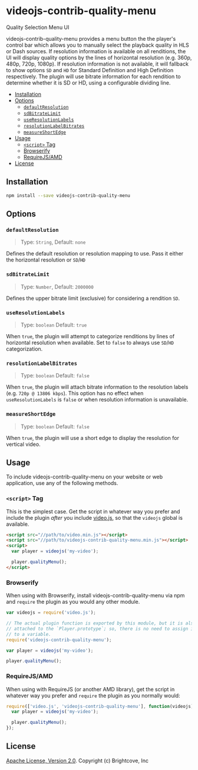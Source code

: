 # videojs-contrib-quality-menu

Quality Selection Menu UI

videojs-contrib-quality-menu provides a menu button the the player's control bar which allows you to manually select the playback quality in HLS or Dash sources. If resolution information is available on all renditions, the UI will display quality options by the lines of horizontal resolution (e.g. 360p, 480p, 720p, 1080p). If resolution information is not available, it will fallback to show options `SD` and `HD` for Standard Definition and High Definition respectively. The plugin will use bitrate information for each rendition to determine whether it is SD or HD, using a configurable dividing line.

<!-- START doctoc generated TOC please keep comment here to allow auto update -->
<!-- DON'T EDIT THIS SECTION, INSTEAD RE-RUN doctoc TO UPDATE -->

- [Installation](#installation)
- [Options](#options)
  - [`defaultResolution`](#defaultresolution)
  - [`sdBitrateLimit`](#sdbitratelimit)
  - [`useResolutionLabels`](#useresolutionlabels)
  - [`resolutionLabelBitrates`](#resolutionlabelbitrates)
  - [`measureShortEdge`](#measureshortedge)
- [Usage](#usage)
  - [`<script>` Tag](#script-tag)
  - [Browserify](#browserify)
  - [RequireJS/AMD](#requirejsamd)
- [License](#license)

<!-- END doctoc generated TOC please keep comment here to allow auto update -->
## Installation

```sh
npm install --save videojs-contrib-quality-menu
```

## Options

### `defaultResolution`
> Type: `String`, Default: `none`

Defines the default resolution or resolution mapping to use. Pass it either the horizontal resolution or `SD`/`HD`

### `sdBitrateLimit`

> Type: `Number`, Default: `2000000`

Defines the upper bitrate limit (exclusive) for considering a rendition `SD`.

### `useResolutionLabels`

> Type: `boolean` Default: `true`

When `true`, the plugin will attempt to categorize renditions by lines of horizontal resolution when available. Set to `false` to always use `SD`/`HD` categorization.

### `resolutionLabelBitrates`

> Type: `boolean` Default: `false`

When `true`, the plugin will attach bitrate information to the resolution labels (e.g. `720p @ 13806 kbps`). This option has no effect when `useResolutionLabels` is `false` or when resolution information is unavailable.

### `measureShortEdge`

> Type: `boolean` Default: `false`

When `true`, the plugin will use a short edge to display the resolution for vertical video.

## Usage

To include videojs-contrib-quality-menu on your website or web application, use any of the following methods.

### `<script>` Tag

This is the simplest case. Get the script in whatever way you prefer and include the plugin _after_ you include [video.js][videojs], so that the `videojs` global is available.

```html
<script src="//path/to/video.min.js"></script>
<script src="//path/to/videojs-contrib-quality-menu.min.js"></script>
<script>
  var player = videojs('my-video');

  player.qualityMenu();
</script>
```

### Browserify

When using with Browserify, install videojs-contrib-quality-menu via npm and `require` the plugin as you would any other module.

```js
var videojs = require('video.js');

// The actual plugin function is exported by this module, but it is also
// attached to the `Player.prototype`; so, there is no need to assign it
// to a variable.
require('videojs-contrib-quality-menu');

var player = videojs('my-video');

player.qualityMenu();
```

### RequireJS/AMD

When using with RequireJS (or another AMD library), get the script in whatever way you prefer and `require` the plugin as you normally would:

```js
require(['video.js', 'videojs-contrib-quality-menu'], function(videojs) {
  var player = videojs('my-video');

  player.qualityMenu();
});
```

## License

[Apache License, Version 2.0](https://www.apache.org/licenses/LICENSE-2.0). Copyright (c) Brightcove, Inc


[videojs]: http://videojs.com/
